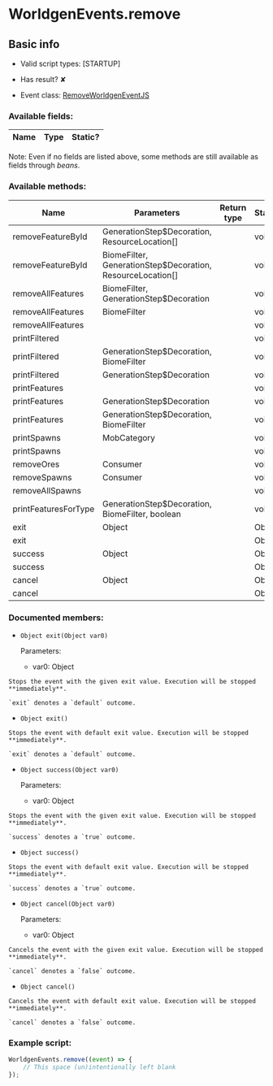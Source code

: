 # WorldgenEvents.remove

## Basic info

- Valid script types: [STARTUP]

- Has result? ✘

- Event class: [RemoveWorldgenEventJS](https://github.com/KubeJS-Mods/KubeJS/tree/2001/common/src/main/java/dev/latvian/mods/kubejs/level/gen/RemoveWorldgenEventJS.java)

### Available fields:

| Name | Type | Static? |
| ---- | ---- | ------- |

Note: Even if no fields are listed above, some methods are still available as fields through *beans*.

### Available methods:

| Name | Parameters | Return type | Static? |
| ---- | ---------- | ----------- | ------- |
| removeFeatureById | GenerationStep$Decoration, ResourceLocation[] |  | void | ✘ |
| removeFeatureById | BiomeFilter, GenerationStep$Decoration, ResourceLocation[] |  | void | ✘ |
| removeAllFeatures | BiomeFilter, GenerationStep$Decoration |  | void | ✘ |
| removeAllFeatures | BiomeFilter |  | void | ✘ |
| removeAllFeatures |  |  | void | ✘ |
| printFiltered |  |  | void | ✘ |
| printFiltered | GenerationStep$Decoration, BiomeFilter |  | void | ✘ |
| printFiltered | GenerationStep$Decoration |  | void | ✘ |
| printFeatures |  |  | void | ✘ |
| printFeatures | GenerationStep$Decoration |  | void | ✘ |
| printFeatures | GenerationStep$Decoration, BiomeFilter |  | void | ✘ |
| printSpawns | MobCategory |  | void | ✘ |
| printSpawns |  |  | void | ✘ |
| removeOres | Consumer<RemoveOresProperties> |  | void | ✘ |
| removeSpawns | Consumer<RemoveSpawnsProperties> |  | void | ✘ |
| removeAllSpawns |  |  | void | ✘ |
| printFeaturesForType | GenerationStep$Decoration, BiomeFilter, boolean |  | void | ✘ |
| exit | Object |  | Object | ✘ |
| exit |  |  | Object | ✘ |
| success | Object |  | Object | ✘ |
| success |  |  | Object | ✘ |
| cancel | Object |  | Object | ✘ |
| cancel |  |  | Object | ✘ |


### Documented members:

- `Object exit(Object var0)`

  Parameters:
  - var0: Object

```
Stops the event with the given exit value. Execution will be stopped **immediately**.

`exit` denotes a `default` outcome.
```

- `Object exit()`
```
Stops the event with default exit value. Execution will be stopped **immediately**.

`exit` denotes a `default` outcome.
```

- `Object success(Object var0)`

  Parameters:
  - var0: Object

```
Stops the event with the given exit value. Execution will be stopped **immediately**.

`success` denotes a `true` outcome.
```

- `Object success()`
```
Stops the event with default exit value. Execution will be stopped **immediately**.

`success` denotes a `true` outcome.
```

- `Object cancel(Object var0)`

  Parameters:
  - var0: Object

```
Cancels the event with the given exit value. Execution will be stopped **immediately**.

`cancel` denotes a `false` outcome.
```

- `Object cancel()`
```
Cancels the event with default exit value. Execution will be stopped **immediately**.

`cancel` denotes a `false` outcome.
```



### Example script:

```js
WorldgenEvents.remove((event) => {
	// This space (un)intentionally left blank
});
```

